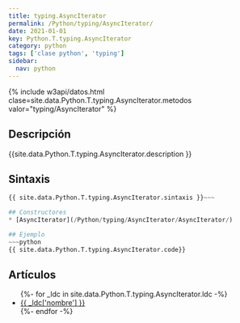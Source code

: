 ```yaml
---
title: typing.AsyncIterator
permalink: /Python/typing/AsyncIterator/
date: 2021-01-01
key: Python.T.typing.AsyncIterator
category: python
tags: ['clase python', 'typing']
sidebar: 
  nav: python
---
```


{% include w3api/datos.html clase=site.data.Python.T.typing.AsyncIterator.metodos valor="typing/AsyncIterator" %}

## Descripción
{{site.data.Python.T.typing.AsyncIterator.description }}

## Sintaxis
~~~python
{{ site.data.Python.T.typing.AsyncIterator.sintaxis }}~~~

## Constructores
* [AsyncIterator](/Python/typing/AsyncIterator/AsyncIterator/)

## Ejemplo
~~~python
{{ site.data.Python.T.typing.AsyncIterator.code}}
~~~

## Artículos
<ul>
{%- for _ldc in site.data.Python.T.typing.AsyncIterator.ldc -%}
   <li>
       <a href="{{_ldc['url'] }}">{{ _ldc['nombre'] }}</a>
   </li>
{%- endfor -%}
</ul>
